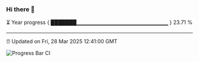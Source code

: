 ### Hi there 👋

⏳ Year progress { ███████▁▁▁▁▁▁▁▁▁▁▁▁▁▁▁▁▁▁▁▁▁▁▁ } 23.71 %

---

⏰ Updated on Fri, 28 Mar 2025 12:41:00 GMT

![Progress Bar CI](https://github.com/liununu/liununu/workflows/Progress%20Bar%20CI/badge.svg)
